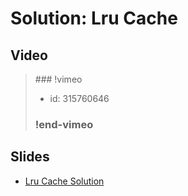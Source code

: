 
# Solution: Lru Cache



## Video

<blockquote>
### !vimeo

* id: 315760646

### !end-vimeo
</blockquote>



## Slides

* [Lru Cache Solution](https://docs.google.com/a/hackreactor.com/presentation/d/1Y6mghOmQvhKA8ffAILQez-_0uHl3e_DE7Kzc0T7MngA/embed?start=false&loop=false&delayms=3000)

